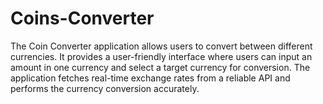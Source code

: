 # Coins-Converter
The Coin Converter application allows users to convert between different currencies. It provides a user-friendly interface where users can input an amount in one currency and select a target currency for conversion. The application fetches real-time exchange rates from a reliable API and performs the currency conversion accurately.
